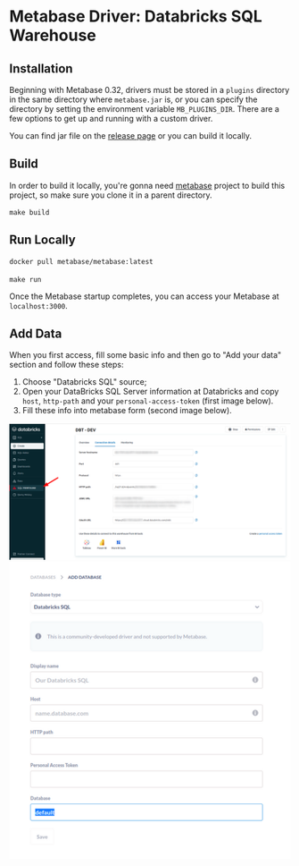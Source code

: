 # Metabase Driver: Databricks SQL Warehouse

## Installation

Beginning with Metabase 0.32, drivers must be stored in a `plugins` directory in the same directory where `metabase.jar` is, or you can specify the directory by setting the environment variable `MB_PLUGINS_DIR`. There are a few options to get up and running with a custom driver.

You can find jar file on the [release page](https://github.com/schumannc/databricks-sql-driver/releases) or you can build it locally.
## Build

In order to build it locally, you're gonna need [metabase](https://github.com/metabase/metabase) project to build this project, so make sure you clone it in a parent directory. 

```
make build
```

## Run Locally

```
docker pull metabase/metabase:latest

make run
```
Once the Metabase startup completes, you can access your Metabase at `localhost:3000`.

## Add Data

When you first access, fill some basic info and then go to "Add your data" section and follow these steps:
1. Choose "Databricks SQL" source;
2. Open your DataBricks SQL Server information at Databricks and copy `host`, `http-path` and your `personal-access-token` (first image below).
3. Fill these info into metabase form (second image below).


![](screenshots/databricks-sql.png)
![](screenshots/metabase-form.png)

